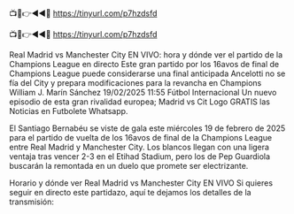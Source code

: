 📺📱👉◄◄🔴 https://tinyurl.com/p7hzdsfd

📺📱👉◄◄🔴 https://tinyurl.com/p7hzdsfd




Real Madrid vs Manchester City EN VIVO: hora y dónde ver el partido de la Champions League en directo
Este gran partido por los 16avos de final de Champions League puede considerarse una final anticipada
Ancelotti no se fía del City y prepara modificaciones para la revancha en Champions
William J. Marín Sánchez  19/02/2025 11:55 Fútbol Internacional
Un nuevo episodio de esta gran rivalidad europea; Madrid vs Cit
Logo
GRATIS las Noticias en Futbolete Whatsapp.

El Santiago Bernabéu se viste de gala este miércoles 19 de febrero de 2025 para el partido de vuelta de los 16avos de final de la Champions League entre Real Madrid y Manchester City. Los blancos llegan con una ligera ventaja tras vencer 2-3 en el Etihad Stadium, pero los de Pep Guardiola buscarán la remontada en un duelo que promete ser electrizante.

Horario y dónde ver Real Madrid vs Manchester City EN VIVO
Si quieres seguir en directo este partidazo, aquí te dejamos los detalles de la transmisión:
